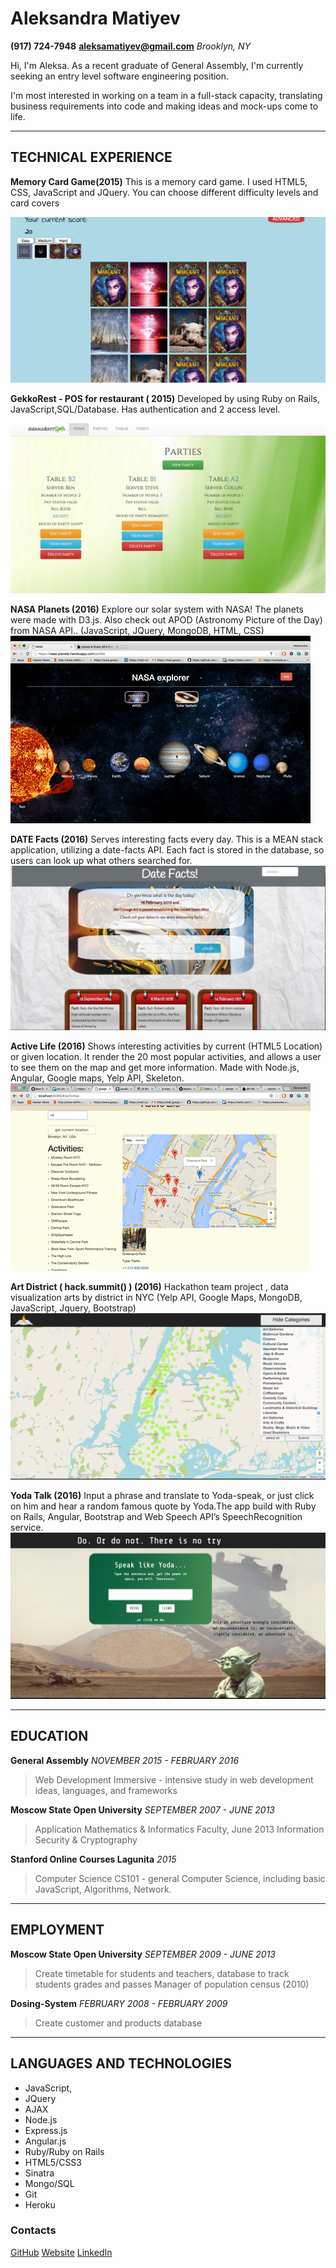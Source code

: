 Aleksandra Matiyev
===================
**(917) 724-7948**
**aleksamatiyev@gmail.com**
*Brooklyn, NY*

Hi, I'm Aleksa. As a recent graduate of General Assembly, I'm currently seeking an entry level software engineering position. 

I'm most interested in working on a team in a full-stack capacity, translating business requirements into code and making ideas and mock-ups come to life.

----------


TECHNICAL EXPERIENCE
-------------

 **Memory Card Game(2015)**
  This is a memory card game. I used HTML5, CSS, JavaScript and JQuery. You can choose different difficulty levels and card covers


![Memory Card Game](https://github.com/aleksa000777/portfolio/blob/master/assets/img/projects/cardgame/shot2.png)


**GekkoRest - POS for restaurant ( 2015)**
Developed by using Ruby on Rails, JavaScript,SQL/Database. Has authentication and 2 access level.

![GekkoRest](https://github.com/aleksa000777/portfolio/blob/master/assets/img/projects/restaurant/2.png)

**NASA Planets (2016)**
 Explore our solar system with NASA! The planets were made with D3.js. Also check out APOD (Astronomy Picture of the Day) from NASA API.. (JavaScript, JQuery, MongoDB, HTML, CSS)
 ![NASA Planets](https://github.com/aleksa000777/portfolio/blob/master/assets/img/projects/nasa/1.gif)
 
**DATE Facts (2016)**
Serves interesting facts every day. This is a MEAN stack application, utilizing a date-facts API. Each fact is stored in the database, so users can look up what others searched for.
![DATE Facts](https://github.com/aleksa000777/portfolio/blob/master/assets/img/projects/datefacts/datefacts.png)

**Active Life (2016)**
Shows interesting activities by current (HTML5 Location) or given location. It render the 20 most popular activities, and allows a user to see them on the map and get more information. Made with Node.js, Angular, Google maps, Yelp API, Skeleton.
![Active Life](https://github.com/aleksa000777/portfolio/blob/master/assets/img/projects/activities/activities.gif)

**Art District ( hack.summit() ) (2016)**
Hackathon team project , data visualization arts by district in NYC (Yelp API, Google Maps, MongoDB, JavaScript, Jquery, Bootstrap)
![Art District](https://github.com/aleksa000777/portfolio/blob/master/assets/img/projects/artdistrict/artdistrict.png)

**Yoda Talk (2016)**
Input a phrase and  translate to Yoda-speak, or just click on him and hear a random famous quote by Yoda.The app build with Ruby on Rails, Angular, Bootstrap and Web Speech API’s SpeechRecognition service.
![Yoda Talk](https://github.com/aleksa000777/portfolio/blob/master/assets/img/projects/yoda/yoda.png)

 
----------


EDUCATION
-------------------

**General Assembly** *NOVEMBER  2015 - FEBRUARY 2016*
>Web Development Immersive - intensive study in web development ideas, languages, and frameworks 


**Moscow State Open University** *SEPTEMBER  2007 - JUNE 2013*
>Application Mathematics & Informatics Faculty, June 2013
>Information Security & Cryptography

**Stanford Online Courses Lagunita** *2015*
>Computer Science CS101 - general Computer Science, including basic JavaScript, Algorithms, Network.



----------


EMPLOYMENT
-------------
**Moscow State Open University**  *SEPTEMBER 2009 - JUNE  2013*
> Create timetable for students and teachers, database to track students grades and passes
>Manager of population census (2010)

**Dosing-System** *FEBRUARY 2008 - FEBRUARY  2009*
>Create customer and products database


----------


LANGUAGES AND TECHNOLOGIES
--------------------

- JavaScript,
- JQuery
- AJAX
- Node.js
- Express.js
- Angular.js
- Ruby/Ruby on Rails
- HTML5/CSS3
- Sinatra
- Mongo/SQL
- Git
- Heroku

### Contacts
[GitHub](https://github.com/aleksa000777)
[Website](http://aleksamatiyev.com/)
[LinkedIn](https://www.linkedin.com/in/aleksamatiyev)
